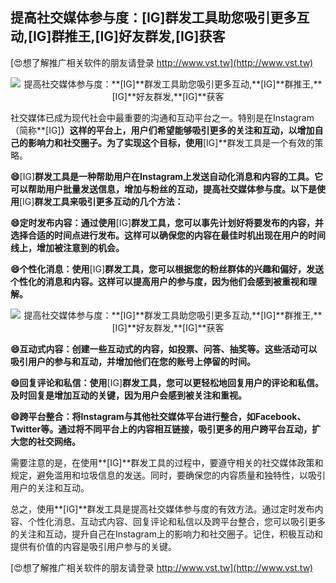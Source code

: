 ## **提高社交媒体参与度：**[IG]**群发工具助您吸引更多互动,**[IG]**群推王,**[IG]**好友群发,**[IG]**获客**

[😍想了解推广相关软件的朋友请登录 http://www.vst.tw](http://www.vst.tw)

 <center><img src="https://vst.tw/MP4/tuiguang/png/5.png" alt="提高社交媒体参与度：**[IG]**群发工具助您吸引更多互动,**[IG]**群推王,**[IG]**好友群发,**[IG]**获客"></center>

社交媒体已成为现代社会中最重要的沟通和互动平台之一。特别是在Instagram（简称**[IG]**）这样的平台上，用户们希望能够吸引更多的关注和互动，以增加自己的影响力和社交圈子。为了实现这个目标，使用**[IG]**群发工具是一个有效的策略。

**😄**[IG]**群发工具是一种帮助用户在Instagram上发送自动化消息和内容的工具。它可以帮助用户批量发送信息，增加与粉丝的互动，提高社交媒体参与度。以下是使用**[IG]**群发工具来吸引更多互动的几个方法：**

**😄定时发布内容：通过使用**[IG]**群发工具，您可以事先计划好将要发布的内容，并选择合适的时间点进行发布。这样可以确保您的内容在最佳时机出现在用户的时间线上，增加被注意到的机会。**

**😄个性化消息：使用**[IG]**群发工具，您可以根据您的粉丝群体的兴趣和偏好，发送个性化的消息和内容。这样可以提高用户的参与度，因为他们会感到被重视和理解。**

 <center><img src="https://vst.tw/MP4/tuiguang/png/5.png" alt="提高社交媒体参与度：**[IG]**群发工具助您吸引更多互动,**[IG]**群推王,**[IG]**好友群发,**[IG]**获客"></center>

**😄互动式内容：创建一些互动式的内容，如投票、问答、抽奖等。这些活动可以吸引用户的参与和互动，并增加他们在您的账号上停留的时间。**

**😄回复评论和私信：使用**[IG]**群发工具，您可以更轻松地回复用户的评论和私信。及时回复是增加互动的关键，因为用户会感到被关注和重视。**

**😄跨平台整合：将Instagram与其他社交媒体平台进行整合，如Facebook、Twitter等。通过将不同平台上的内容相互链接，吸引更多的用户跨平台互动，扩大您的社交网络。**

需要注意的是，在使用**[IG]**群发工具的过程中，要遵守相关的社交媒体政策和规定，避免滥用和垃圾信息的发送。同时，要确保您的内容质量和独特性，以吸引用户的关注和互动。

总之，使用**[IG]**群发工具是提高社交媒体参与度的有效方法。通过定时发布内容、个性化消息、互动式内容、回复评论和私信以及跨平台整合，您可以吸引更多的关注和互动，提升自己在Instagram上的影响力和社交圈子。记住，积极互动和提供有价值的内容是吸引用户参与的关键。

[😍想了解推广相关软件的朋友请登录 http://www.vst.tw](http://www.vst.tw)



